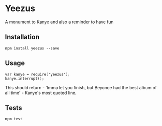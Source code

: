 # Yeezus
A monument to Kanye and also a reminder to have fun

## Installation

  `npm install yeezus --save`

## Usage
    var kanye = require('yeezus');
    kanye.interrupt();


  This should return - 'Imma let you finish, but Beyonce had the best album of all time' - Kanye's most quoted line.




## Tests

  `npm test`
